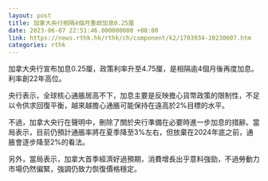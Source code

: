 ```yaml
---
layout: post
title: 加拿大央行相隔4個月重啟加息0.25厘
date: 2023-06-07 22:51:46.000000000 +08:00
link: https://news.rthk.hk/rthk/ch/component/k2/1703934-20230607.htm
categories: rthk
---
```


加拿大央行宣布加息0.25厘，政策利率升至4.75厘，是相隔逾4個月後再度加息。利率創22年高位。

央行表示，全球核心通脹居高不下，加息主要是反映擔心貨幣政策的限制性，不足以令供求回復平衡，越來越擔心通脹可能保持在遠高於2%目標的水平。

不過，加拿大央行在聲明中，刪除了關於央行準備在必要時進一步加息的措辭。當局表示，目前仍預計通脹率將在夏季降至3%左右，但放棄在2024年底之前，通脹會逐步降至2%的看法。

另外，當局表示，加拿大首季經濟好過預期，消費增長出乎意料強勁，不過勞動力市場仍然偏緊，強調仍致力恢復價格穩定。
